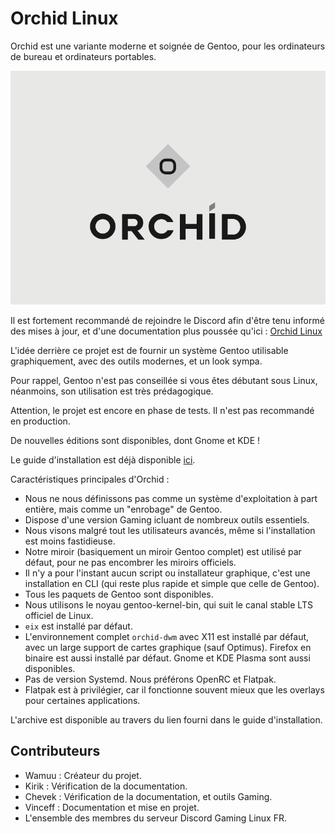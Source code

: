 # Orchid Linux 

Orchid est une variante moderne et soignée de Gentoo, pour les ordinateurs de bureau et ordinateurs portables.

![Orchid Logo](img/ORCHID_LOGO.png)

Il est fortement recommandé de rejoindre le Discord afin d'être tenu informé des mises à jour, et d'une documentation plus poussée qu'ici : [Orchid Linux](https://discord.gg/DeRhvP7M)

L'idée derrière ce projet est de fournir un système Gentoo utilisable graphiquement, avec des outils modernes, et un look sympa.

Pour rappel, Gentoo n'est pas conseillée si vous êtes débutant sous Linux, néanmoins, son utilisation est très prédagogique.

Attention, le projet est encore en phase de tests. Il n'est pas recommandé en production.

De nouvelles éditions sont disponibles, dont Gnome et KDE !

Le guide d'installation est déjà disponible [ici](https://github.com/juliiine/orchid/blob/main/Installation.md).

Caractéristiques principales d'Orchid :

- Nous ne nous définissons pas comme un système d'exploitation à part entière, mais comme un "enrobage" de Gentoo. 
- Dispose d'une version Gaming icluant de nombreux outils essentiels.
- Nous visons malgré tout les utilisateurs avancés, même si l'installation est moins fastidieuse.
- Notre miroir (basiquement un miroir Gentoo complet) est utilisé par défaut, pour ne pas encombrer les miroirs officiels.
- Il n'y a pour l'instant aucun script ou installateur graphique, c'est une installation en CLI (qui reste plus rapide et simple que celle de Gentoo).
- Tous les paquets de Gentoo sont disponibles.
- Nous utilisons le noyau gentoo-kernel-bin, qui suit le canal stable LTS officiel de Linux.
- `eix` est installé par défaut.
- L'environnement complet `orchid-dwm` avec X11 est installé par défaut, avec un large support de cartes graphique (sauf Optimus). Firefox en binaire est aussi installé par défaut. Gnome et KDE Plasma sont aussi disponibles.
- Pas de version Systemd. Nous préférons OpenRC et Flatpak. 
- Flatpak est à privilégier, car il fonctionne souvent mieux que les overlays pour certaines applications.


L'archive est disponible au travers du lien fourni dans le guide d'installation.

## Contributeurs

- Wamuu : Créateur du projet.
- Kirik : Vérification de la documentation.
- Chevek : Vérification de la documentation, et outils Gaming.
- Vinceff : Documentation et mise en projet.
- L'ensemble des membres du serveur Discord Gaming Linux FR.
